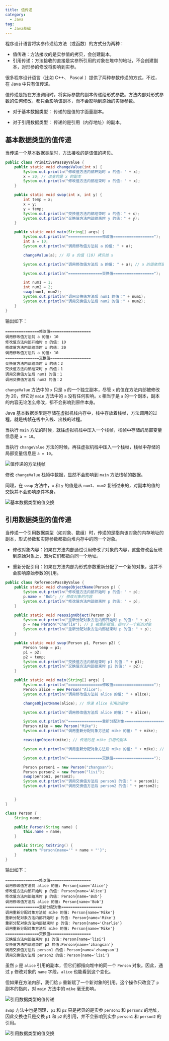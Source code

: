 ```yaml
---
title: 值传递
category:
  - Java
tag:
  - Java基础
---
```


程序设计语言将实参传递给方法（或函数）的方式分为两种：

- 值传递：方法接收的是实参值的拷贝，会创建副本。
- 引用传递：方法接收的直接是实参所引用的对象在堆中的地址，不会创建副本，对形参的修改将影响到实参。

很多程序设计语言（比如 C++、 Pascal ）提供了两种参数传递的方式，不过，在 Java 中只有值传递。

值传递是指在方法调用时，将实际参数的副本传递给形式参数。方法内部对形式参数的任何修改，都只会影响该副本，而不会影响到原始的实际参数。

- 对于基本数据类型： 传递的是值的字面量副本。

- 对于引用数据类型： 传递的是引用（内存地址）的副本。

## 基本数据类型的值传递

当传递一个基本数据类型时，方法接收的是该值的拷贝。

```java
public class PrimitivePassByValue {
    public static void changeValue(int x) {
        System.out.println("修改值方法内部开始时 x 的值: " + x);
        x = 20; // 改变的是 x 的副本
        System.out.println("修改值方法内部结束时 x 的值: " + x);
    }

    public static void swap(int x, int y) {
        int temp = x;
        x = y;
        y = temp;
        System.out.println("交换值方法内部结束时 x 的值：" + x);
        System.out.println("交换值方法内部结束时 y 的值：" + y);
    }

    public static void main(String[] args) {
        System.out.println("===============修改值==================");
        int a = 10;
        System.out.println("调用修改值方法前 a 的值: " + a);

        changeValue(a); // 将 a 的值 (10) 拷贝给 x

        System.out.println("调用修改值方法后 a 的值: " + a); // a 的值依然是 10

        System.out.println("===============交换值==================");

        int num1 = 1;
        int num2 = 2;
        swap(num1, num2);
        System.out.println("调用交换值方法后 num1 的值：" + num1);
        System.out.println("调用交换值方法后 num2 的值：" + num2);
    }
}
```

输出如下：

```
===============修改值==================
调用修改值方法前 a 的值: 10
修改值方法内部开始时 x 的值: 10
修改值方法内部结束时 x 的值: 20
调用修改值方法后 a 的值: 10
===============交换值==================
交换值方法内部结束时 x 的值：2
交换值方法内部结束时 y 的值：1
调用交换值方法后 num1 的值：1
调用交换值方法后 num2 的值：2
```

`changeValue` 方法中的 `x` 只是 `a` 的一个独立副本，尽管 `x` 的值在方法内部被修改为 20，但它对 `main` 方法中的 `a` 没有任何影响。`x` 相当于是 `a` 的一个副本，副本的内容无论怎么修改，都不会影响到原件本身。

Java 基本数据类型是存储在虚拟机栈内存中，栈中存放着栈帧，方法调用的过程，就是栈帧在栈中入栈、出栈的过程。

当执行 `main` 方法的时候，就往虚拟机栈中压入一个栈帧，栈帧中存储的局部变量信息是 `a = 10`。

当执行 `changeValue` 方法的时候，再往虚拟机栈中压入一个栈帧，栈帧中存储的局部变量信息是 `a = 10`。

![值传递的方法栈帧](https://chengliuxiang.oss-cn-hangzhou.aliyuncs.com/blog/value-passing-method-stack-frame.png)

修改 `changeValue` 栈帧中数据，显然不会影响到 `main` 方法栈帧的数据。

同理，在 `swap` 方法中，`x` 和 `y` 的值是从 `num1`、`num2` 复制过来的，对副本的值的交换并不会影响原件本身。

![基本数据类型的值交换](https://chengliuxiang.oss-cn-hangzhou.aliyuncs.com/blog/basic-data-swap.png)

## 引用数据类型的值传递

当传递一个引用数据类型（如对象、数组）时，传递的是指向该对象的内存地址的副本，形式参数和实际参数都指向堆内存中的同一个对象。

- 修改对象内容：如果在方法内部通过引用修改了对象的内容，这些修改会反映到原始对象上，因为它们都指向同一个地址。

- 重新分配引用：如果在方法内部为形式参数重新分配了一个新的对象，这并不会影响原始参数的引用。

```java
public class ReferencePassByValue {
    public static void changeObjectName(Person p) {
        System.out.println("修改值方法内部开始时 p 的值: " + p);
        p.name = "Bob"; // 修改对象的内容
        System.out.println("修改值方法内部结束时 p 的值: " + p);
    }

    public static void reassignObject(Person p) {
        System.out.println("重新分配对象方法内部开始时 p 的值: " + p);
        p = new Person("Charlie"); // p 被重新赋值，指向了一个新的对象
        System.out.println("重新分配对象方法内部结束时 p 的值: " + p);
    }

    public static void swap(Person p1, Person p2) {
        Person temp = p1;
        p1 = p2;
        p2 = temp;
        System.out.println("交换值方法内部结束时 p1 的值：" + p1);
        System.out.println("交换值方法内部结束时 p2 的值:" + p2);
    }

    public static void main(String[] args) {
        System.out.println("===============修改值==================");
        Person alice = new Person("Alice");
        System.out.println("调用修改值方法前 alice 的值: " + alice);

        changeObjectName(alice); // 传递 Alice 引用的副本

        System.out.println("调用修改值方法后 alice 的值: " + alice);

        System.out.println("===============重新分配对象==================");
        Person mike = new Person("Mike");
        System.out.println("调用重新分配对象方法前 mike 的值: " + mike);

        reassignObject(mike); // 传递的是 mike 引用的副本

        System.out.println("调用重新分配对象方法后 mike 的值: " + mike); // mike 保持不变

        System.out.println("===============交换值==================");

        Person person1 = new Person("zhangsan");
        Person person2 = new Person("lisi");
        swap(person1, person2);
        System.out.println("调用交换值方法后 person1 的值：" + person1);
        System.out.println("调用交换值方法后 person2 的值：" + person2);


    }
}

class Person {
    String name;

    public Person(String name) {
        this.name = name;
    }

    public String toString() {
        return "Person{name='" + name + "'}";
    }
}
```

输出如下：

```
===============修改值==================
调用修改值方法前 alice 的值: Person{name='Alice'}
修改值方法内部开始时 p 的值: Person{name='Alice'}
修改值方法内部结束时 p 的值: Person{name='Bob'}
调用修改值方法后 alice 的值: Person{name='Bob'}
===============重新分配对象==================
调用重新分配对象方法前 mike 的值: Person{name='Mike'}
重新分配对象方法内部开始时 p 的值: Person{name='Mike'}
重新分配对象方法内部结束时 p 的值: Person{name='Charlie'}
调用重新分配对象方法后 mike 的值: Person{name='Mike'}
===============交换值==================
交换值方法内部结束时 p1 的值：Person{name='lisi'}
交换值方法内部结束时 p2 的值:Person{name='zhangsan'}
调用交换值方法后 person1 的值：Person{name='zhangsan'}
调用交换值方法后 person2 的值：Person{name='lisi'}
```

虽然 `p` 是 `alice` 引用的副本，但它们都指向堆中的同一个 `Person` 对象。因此，通过 `p` 修改对象的 `name` 字段，`alice` 也能看到这个变化。

但如果在方法内部，我们给 `p` 重新赋了一个新对象的引用。这个操作只改变了 `p` 副本的指向，对 `main` 方法中的 `mike` 毫无影响。

![引用数据类型的值传递](https://chengliuxiang.oss-cn-hangzhou.aliyuncs.com/blog/reference-data-pass-value.png)

`swap` 方法中也是同理，`p1` 和 `p2` 只是拷贝的是实参 `person1` 和 `person2` 的地址，因此交换也只是交换 `p1` 和 `p2` 的引用，并不会影响到实参 `person1` 和 `person2` 的引用。

![引用数据类型的值交换](https://chengliuxiang.oss-cn-hangzhou.aliyuncs.com/blog/reference-data-swap.png)